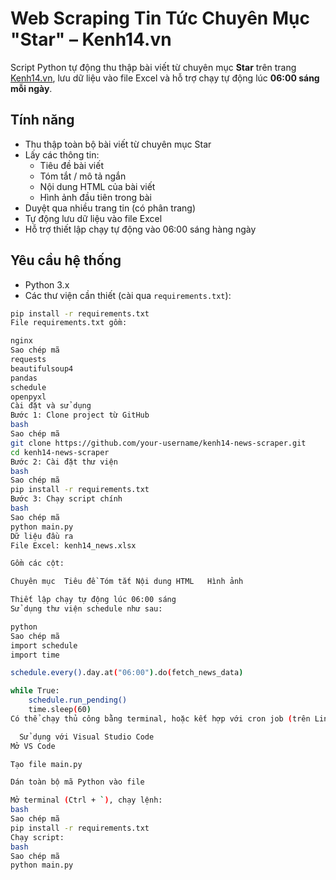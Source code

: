 # Web Scraping Tin Tức Chuyên Mục "Star" – Kenh14.vn

Script Python tự động thu thập bài viết từ chuyên mục **Star** trên trang [Kenh14.vn](https://kenh14.vn/star.chn), lưu dữ liệu vào file Excel và hỗ trợ chạy tự động lúc **06:00 sáng mỗi ngày**.

## Tính năng

- Thu thập toàn bộ bài viết từ chuyên mục Star
- Lấy các thông tin:
  - Tiêu đề bài viết
  - Tóm tắt / mô tả ngắn
  - Nội dung HTML của bài viết
  - Hình ảnh đầu tiên trong bài
- Duyệt qua nhiều trang tin (có phân trang)
- Tự động lưu dữ liệu vào file Excel
- Hỗ trợ thiết lập chạy tự động vào 06:00 sáng hàng ngày

## Yêu cầu hệ thống

- Python 3.x
- Các thư viện cần thiết (cài qua `requirements.txt`):

```bash
pip install -r requirements.txt
File requirements.txt gồm:

nginx
Sao chép mã
requests
beautifulsoup4
pandas
schedule
openpyxl
Cài đặt và sử dụng
Bước 1: Clone project từ GitHub
bash
Sao chép mã
git clone https://github.com/your-username/kenh14-news-scraper.git
cd kenh14-news-scraper
Bước 2: Cài đặt thư viện
bash
Sao chép mã
pip install -r requirements.txt
Bước 3: Chạy script chính
bash
Sao chép mã
python main.py
Dữ liệu đầu ra
File Excel: kenh14_news.xlsx

Gồm các cột:

Chuyên mục	Tiêu đề	Tóm tắt	Nội dung HTML	Hình ảnh

Thiết lập chạy tự động lúc 06:00 sáng
Sử dụng thư viện schedule như sau:

python
Sao chép mã
import schedule
import time

schedule.every().day.at("06:00").do(fetch_news_data)

while True:
    schedule.run_pending()
    time.sleep(60)
Có thể chạy thủ công bằng terminal, hoặc kết hợp với cron job (trên Linux) hoặc Task Scheduler (Windows)

  Sử dụng với Visual Studio Code
Mở VS Code

Tạo file main.py

Dán toàn bộ mã Python vào file

Mở terminal (Ctrl + `), chạy lệnh:
bash
Sao chép mã
pip install -r requirements.txt
Chạy script:
bash
Sao chép mã
python main.py